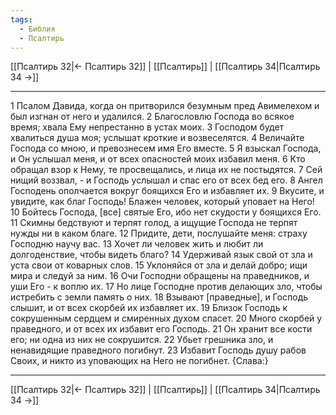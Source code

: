 ```yaml
---
tags:
  - Библия
  - Псалтирь
---
```

[[Псалтирь 32|← Псалтирь 32]] | [[Псалтирь]] | [[Псалтирь 34|Псалтирь 34 →]]

---
1 Псалом Давида, когда он притворился безумным пред Авимелехом и был изгнан от него и удалился.
2 Благословлю Господа во всякое время; хвала Ему непрестанно в устах моих.
3 Господом будет хвалиться душа моя; услышат кроткие и возвеселятся.
4 Величайте Господа со мною, и превознесем имя Его вместе.
5 Я взыскал Господа, и Он услышал меня, и от всех опасностей моих избавил меня.
6 Кто обращал взор к Нему, те просвещались, и лица их не постыдятся.
7 Сей нищий воззвал, - и Господь услышал и спас его от всех бед его.
8 Ангел Господень ополчается вокруг боящихся Его и избавляет их.
9 Вкусите, и увидите, как благ Господь! Блажен человек, который уповает на Него!
10 Бойтесь Господа, [все] святые Его, ибо нет скудости у боящихся Его.
11 Скимны бедствуют и терпят голод, а ищущие Господа не терпят нужды ни в каком благе.
12 Придите, дети, послушайте меня: страху Господню научу вас.
13 Хочет ли человек жить и любит ли долгоденствие, чтобы видеть благо?
14 Удерживай язык свой от зла и уста свои от коварных слов.
15 Уклоняйся от зла и делай добро; ищи мира и следуй за ним.
16 Очи Господни обращены на праведников, и уши Его - к воплю их.
17 Но лице Господне против делающих зло, чтобы истребить с земли память о них.
18 Взывают [праведные], и Господь слышит, и от всех скорбей их избавляет их.
19 Близок Господь к сокрушенным сердцем и смиренных духом спасет.
20 Много скорбей у праведного, и от всех их избавит его Господь.
21 Он хранит все кости его; ни одна из них не сокрушится.
22 Убьет грешника зло, и ненавидящие праведного погибнут.
23 Избавит Господь душу рабов Своих, и никто из уповающих на Него не погибнет. {Слава:}

---
[[Псалтирь 32|← Псалтирь 32]] | [[Псалтирь]] | [[Псалтирь 34|Псалтирь 34 →]]